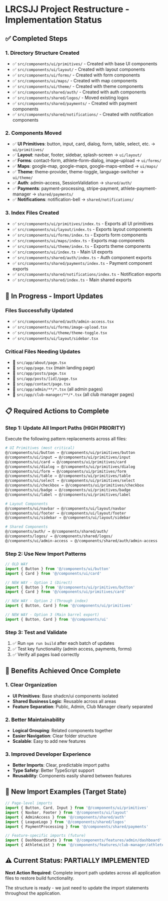 # LRCSJJ Project Restructure - Implementation Status

## ✅ Completed Steps

### 1. Directory Structure Created
- ✅ `src/components/ui/primitives/` - Created with base UI components
- ✅ `src/components/ui/layout/` - Created with layout components  
- ✅ `src/components/ui/forms/` - Created with form components
- ✅ `src/components/ui/maps/` - Created with map components
- ✅ `src/components/ui/theme/` - Created with theme components
- ✅ `src/components/shared/auth/` - Created with auth components
- ✅ `src/components/shared/logos/` - Moved existing logos
- ✅ `src/components/shared/payments/` - Created with payment components
- ✅ `src/components/shared/notifications/` - Created with notification components

### 2. Components Moved
- ✅ **UI Primitives**: button, input, card, dialog, form, table, select, etc. → `ui/primitives/`
- ✅ **Layout**: navbar, footer, sidebar, splash-screen → `ui/layout/`
- ✅ **Forms**: contact-form, athlete-form-dialog, image-upload → `ui/forms/`
- ✅ **Maps**: google-map, google-maps, google-maps-embed → `ui/maps/`
- ✅ **Theme**: theme-provider, theme-toggle, language-switcher → `ui/theme/`
- ✅ **Auth**: admin-access, SessionValidation → `shared/auth/`
- ✅ **Payments**: payment-processing, stripe-payment, athlete-payment-manager → `shared/payments/`
- ✅ **Notifications**: notification-bell → `shared/notifications/`

### 3. Index Files Created
- ✅ `src/components/ui/primitives/index.ts` - Exports all UI primitives
- ✅ `src/components/ui/layout/index.ts` - Exports layout components
- ✅ `src/components/ui/forms/index.ts` - Exports form components
- ✅ `src/components/ui/maps/index.ts` - Exports map components
- ✅ `src/components/ui/theme/index.ts` - Exports theme components
- ✅ `src/components/ui/index.ts` - Main UI exports
- ✅ `src/components/shared/auth/index.ts` - Auth component exports
- ✅ `src/components/shared/payments/index.ts` - Payment component exports
- ✅ `src/components/shared/notifications/index.ts` - Notification exports
- ✅ `src/components/shared/index.ts` - Main shared exports

## 🔄 In Progress - Import Updates

### Files Successfully Updated
- ✅ `src/components/shared/auth/admin-access.tsx`
- ✅ `src/components/ui/forms/image-upload.tsx`
- ✅ `src/components/ui/theme/theme-toggle.tsx`
- ✅ `src/components/ui/layout/sidebar.tsx`

### Critical Files Needing Updates
- 🔄 `src/app/about/page.tsx`
- 🔄 `src/app/page.tsx` (main landing page)
- 🔄 `src/app/posts/page.tsx`
- 🔄 `src/app/posts/[id]/page.tsx`
- 🔄 `src/app/contact/page.tsx`
- 🔄 `src/app/admin/**/*.tsx` (all admin pages)
- 🔄 `src/app/club-manager/**/*.tsx` (all club manager pages)

## 📋 Required Actions to Complete

### Step 1: Update All Import Paths (HIGH PRIORITY)
Execute the following pattern replacements across all files:

```bash
# UI Primitives (most critical)
@/components/ui/button → @/components/ui/primitives/button
@/components/ui/input → @/components/ui/primitives/input
@/components/ui/card → @/components/ui/primitives/card
@/components/ui/dialog → @/components/ui/primitives/dialog
@/components/ui/form → @/components/ui/primitives/form
@/components/ui/table → @/components/ui/primitives/table
@/components/ui/select → @/components/ui/primitives/select
@/components/ui/checkbox → @/components/ui/primitives/checkbox
@/components/ui/badge → @/components/ui/primitives/badge
@/components/ui/label → @/components/ui/primitives/label

# Layout Components
@/components/ui/navbar → @/components/ui/layout/navbar
@/components/ui/footer → @/components/ui/layout/footer
@/components/ui/sidebar → @/components/ui/layout/sidebar

# Shared Components
@/components/auth/ → @/components/shared/auth/
@/components/logos/ → @/components/shared/logos/
@/components/ui/admin-access → @/components/shared/auth/admin-access
```

### Step 2: Use New Import Patterns
```typescript
// OLD WAY
import { Button } from '@/components/ui/button'
import { Card } from '@/components/ui/card'

// NEW WAY - Option 1 (Direct)
import { Button } from '@/components/ui/primitives/button'
import { Card } from '@/components/ui/primitives/card'

// NEW WAY - Option 2 (Through index)
import { Button, Card } from '@/components/ui/primitives'

// NEW WAY - Option 3 (Main barrel export)
import { Button, Card } from '@/components/ui'
```

### Step 3: Test and Validate
1. ✅ Run `npm run build` after each batch of updates
2. ✅ Test key functionality (admin access, payments, forms)
3. ✅ Verify all pages load correctly

## 🎯 Benefits Achieved Once Complete

### 1. **Clear Organization**
- **UI Primitives**: Base shadcn/ui components isolated
- **Shared Business Logic**: Reusable across all areas
- **Feature Separation**: Public, Admin, Club Manager clearly separated

### 2. **Better Maintainability**
- **Logical Grouping**: Related components together
- **Easier Navigation**: Clear folder structure
- **Scalable**: Easy to add new features

### 3. **Improved Developer Experience**
- **Better Imports**: Clear, predictable import paths
- **Type Safety**: Better TypeScript support
- **Reusability**: Components easily shared between features

## 🚀 New Import Examples (Target State)

```typescript
// Page-level imports
import { Button, Card, Input } from '@/components/ui/primitives'
import { Navbar, Footer } from '@/components/ui/layout'
import { AdminAccess } from '@/components/shared/auth'
import { LeagueLogo } from '@/components/shared/logos'
import { PaymentProcessing } from '@/components/shared/payments'

// Feature-specific imports (future)
import { DashboardStats } from '@/components/features/admin/dashboard'
import { AthleteList } from '@/components/features/club-manager/athletes'
```

## ⚠️ Current Status: PARTIALLY IMPLEMENTED

**Next Action Required**: Complete import path updates across all application files to restore build functionality.

The structure is ready - we just need to update the import statements throughout the application.
